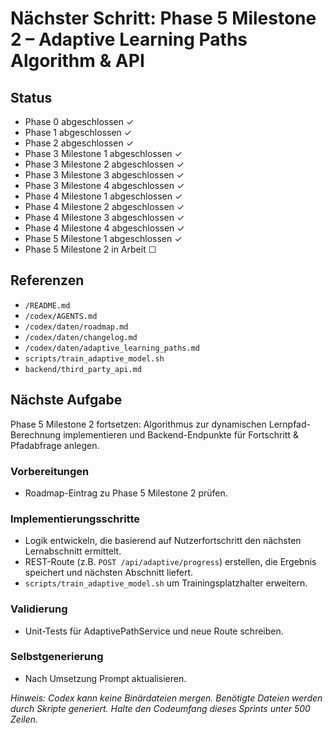 # Nächster Schritt: Phase 5 Milestone 2 – Adaptive Learning Paths Algorithm & API

## Status
- Phase 0 abgeschlossen ✓
- Phase 1 abgeschlossen ✓
- Phase 2 abgeschlossen ✓
- Phase 3 Milestone 1 abgeschlossen ✓
- Phase 3 Milestone 2 abgeschlossen ✓
- Phase 3 Milestone 3 abgeschlossen ✓
- Phase 3 Milestone 4 abgeschlossen ✓
- Phase 4 Milestone 1 abgeschlossen ✓
- Phase 4 Milestone 2 abgeschlossen ✓
- Phase 4 Milestone 3 abgeschlossen ✓
- Phase 4 Milestone 4 abgeschlossen ✓
- Phase 5 Milestone 1 abgeschlossen ✓
- Phase 5 Milestone 2 in Arbeit ☐

## Referenzen
- `/README.md`
- `/codex/AGENTS.md`
- `/codex/daten/roadmap.md`
- `/codex/daten/changelog.md`
- `/codex/daten/adaptive_learning_paths.md`
- `scripts/train_adaptive_model.sh`
- `backend/third_party_api.md`

## Nächste Aufgabe
Phase 5 Milestone 2 fortsetzen: Algorithmus zur dynamischen Lernpfad-Berechnung implementieren und Backend-Endpunkte für Fortschritt & Pfadabfrage anlegen.

### Vorbereitungen
- Roadmap-Eintrag zu Phase 5 Milestone 2 prüfen.

### Implementierungsschritte
- Logik entwickeln, die basierend auf Nutzerfortschritt den nächsten Lernabschnitt ermittelt.
- REST-Route (z.B. `POST /api/adaptive/progress`) erstellen, die Ergebnis speichert und nächsten Abschnitt liefert.
- `scripts/train_adaptive_model.sh` um Trainingsplatzhalter erweitern.

### Validierung
- Unit-Tests für AdaptivePathService und neue Route schreiben.

### Selbstgenerierung
- Nach Umsetzung Prompt aktualisieren.

*Hinweis: Codex kann keine Binärdateien mergen. Benötigte Dateien werden durch Skripte generiert. Halte den Codeumfang dieses Sprints unter 500 Zeilen.*
